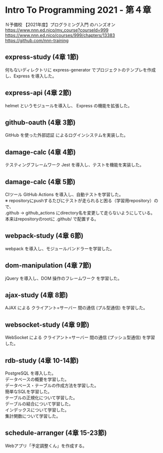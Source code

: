 # Intro To Programming 2021 - 第４章

Ｎ予備校 【2021年度】プログラミング入門 のハンズオン  
https://www.nnn.ed.nico/my_course?courseId=999  
https://www.nnn.ed.nico/courses/999/chapters/13383  
https://github.com/nnn-training  


## express-study (4章 1節)

何もないディレクトリに express-generator でプロジェクトのテンプレを作成し、Express を導入した。  


## express-api (4章 2節)

helmet というモジュールを導入し、 Express の機能を拡張した。  


## github-oauth (4章 3節)

GitHub を使った外部認証 によるログインシステムを実装した。  


## damage-calc (4章 4節)

テスティングフレームワーク Jest を導入し、テストを機能を実装した。  


## damage-calc (4章 5節)

CIツール GitHub Actions を導入し、自動テストを学習した。  
※ repositoryにpushするたびにテストが走られると困る（学習用repository）ので、  
   .github → github_actions にdirectory名を変更して走らないようにしている。  
   本来はrepositoryのrootに .github/ で配置する。  


## webpack-study (4章 6節)

webpack を導入し、モジュールバンドラーを学習した。  


## dom-manipulation (4章 7節)

jQuery を導入し、DOM 操作のフレームワーク を学習した。  


## ajax-study (4章 8節)

AJAX による クライアント=サーバー 間の通信 (プル型通信) を学習した。  


## websocket-study (4章 9節)

WebSocket による クライアント=サーバー 間の通信 (プッシュ型通信) を学習した。  


## rdb-study (4章 10-14節)

PostgreSQL を導入した。  
データベースの概要を学習した。  
データベース・テーブルの作成方法を学習した。  
簡単なSQLを学習した。  
テーブルの正規化について学習した。  
デーブルの結合について学習した。  
インデックスについて学習した。  
集計関数について学習した。  


## schedule-arranger (4章 15-23節)

Webアプリ「予定調整くん」を作成する。  




